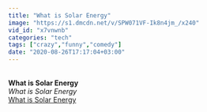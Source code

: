 ```yaml
---
title: "What is Solar Energy"
image: "https://s1.dmcdn.net/v/SPW071VF-Ik8n4jm_/x240"
vid_id: "x7vnwnb"
categories: "tech"
tags: ["crazy","funny","comedy"]
date: "2020-08-26T17:17:04+03:00"
---
```

<br><b>What is Solar Energy</b><br> <i>What is Solar Energy</i><br> <u>What is Solar Energy</u>
